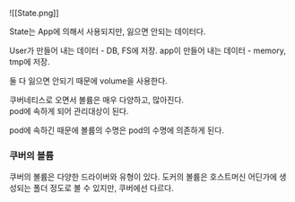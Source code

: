 
![[State.png]]

State는 App에 의해서 사용되지만, 잃으면 안되는 데이터다.

User가 만들어 내는 데이터 - DB, FS에 저장. 
app이 만들어 내는 데이터 - memory, tmp에 저장. 

둘 다 잃으면 안되기 때문에 volume을 사용한다.  

쿠버네티스로 오면서 볼륨은 매우 다양하고, 많아진다.  
pod에 속하게 되어 관리대상이 된다. 

pod에 속하긴 때문에 볼륨의 수명은 pod의 수명에 의존하게 된다. 


### 쿠버의 볼륨

쿠버의 볼륨은 다양한 드라이버와 유형이 있다. 도커의 볼륨은 호스트머신 어딘가에 생성되는 폴더 정도로 볼 수 있지만, 쿠버에선 다르다. 





